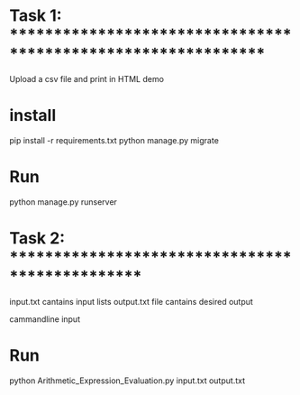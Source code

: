 

# Task 1: *************************************************************

Upload a csv file and print in HTML demo

# install
pip install -r requirements.txt
python manage.py migrate

# Run
python manage.py runserver




# Task 2: ***********************************************

input.txt cantains input lists
output.txt file cantains desired output

cammandline input 

# Run

python Arithmetic_Expression_Evaluation.py input.txt output.txt 


